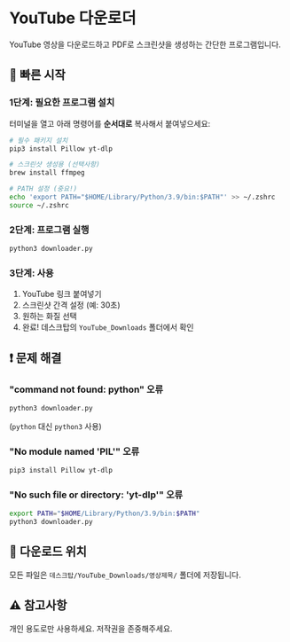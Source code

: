 # YouTube 다운로더

YouTube 영상을 다운로드하고 PDF로 스크린샷을 생성하는 간단한 프로그램입니다.

## 🚀 빠른 시작

### 1단계: 필요한 프로그램 설치
터미널을 열고 아래 명령어를 **순서대로** 복사해서 붙여넣으세요:

```bash
# 필수 패키지 설치
pip3 install Pillow yt-dlp

# 스크린샷 생성용 (선택사항)
brew install ffmpeg

# PATH 설정 (중요!)
echo 'export PATH="$HOME/Library/Python/3.9/bin:$PATH"' >> ~/.zshrc
source ~/.zshrc
```

### 2단계: 프로그램 실행
```bash
python3 downloader.py
```

### 3단계: 사용
1. YouTube 링크 붙여넣기
2. 스크린샷 간격 설정 (예: 30초)
3. 원하는 화질 선택
4. 완료! 데스크탑의 `YouTube_Downloads` 폴더에서 확인

## ❗ 문제 해결

### "command not found: python" 오류
```bash
python3 downloader.py
```
(`python` 대신 `python3` 사용)

### "No module named 'PIL'" 오류
```bash
pip3 install Pillow yt-dlp
```

### "No such file or directory: 'yt-dlp'" 오류
```bash
export PATH="$HOME/Library/Python/3.9/bin:$PATH"
python3 downloader.py
```

## 📁 다운로드 위치
모든 파일은 `데스크탑/YouTube_Downloads/영상제목/` 폴더에 저장됩니다.

## ⚠️ 참고사항
개인 용도로만 사용하세요. 저작권을 존중해주세요.